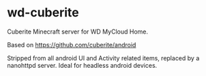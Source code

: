 # wd-cuberite

Cuberite Minecraft server for WD MyCloud Home.

Based on https://github.com/cuberite/android

Stripped from all android UI and Activity related items, replaced by a nanohttpd server.
Ideal for headless android devices.